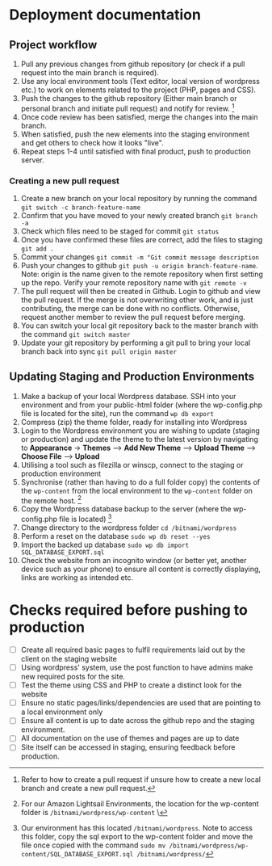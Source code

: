 # Deployment documentation
## Project workflow
1. Pull any previous changes from github repository (or check if a pull request into the main branch is required).
2. Use any local environment tools (Text editor, local version of wordpress etc.) to work on elements related to the project (PHP, pages and CSS).
3. Push the changes to the github repository (Either main branch or personal branch and initiate pull request) and notify for review. [^1]
4. Once code review has been satisfied, merge the changes into the main branch.
5. When satisfied, push the new elements into the staging environment and get others to check how it looks "live".
6. Repeat steps 1-4 until satisfied with final product, push to production server.

[^1]: Refer to how to create a pull request if unsure how to create a new local branch and create a new pull request.

### Creating a new pull request
1. Create a new branch on your local repository by running the command ```git switch -c branch-feature-name```
2. Confirm that you have moved to your newly created branch ```git branch -a```
3. Check which files need to be staged for commit ```git status```
4. Once you have confirmed these files are correct, add the files to staging ```git add .```
5. Commit your changes ```git commit -m "Git commit message description```
6. Push your changes to github ```git push -u origin branch-feature-name```. Note: origin is the name given to the remote repository when first setting up the repo. Verify your remote repository name with ```git remote -v```
7. The pull request will then be created in Github. Login to github and view the pull request. If the merge is not overwriting other work, and is just contributing, the merge can be done with no conflicts. Otherwise, request another member to review the pull request before merging.
8. You can switch your local git repository back to the master branch with the command ```git switch master```
9. Update your git repository by performing a git pull to bring your local branch back into sync ```git pull origin master```

## Updating Staging and Production Environments
1. Make a backup of your local Wordpress database. SSH into your environment and from your public-html folder (where the wp-config.php file is located for the site), run the command ```wp db export```
2. Compress (zip) the theme folder, ready for installing into Wordpress
3. Login to the Wordpress environment you are wishing to update (staging or production) and update the theme to the latest version by navigating to **Appearance** -> **Themes** --> **Add New Theme** --> **Upload Theme** --> **Choose File** --> **Upload**
4. Utilising a tool such as filezilla or winscp, connect to the staging or production environment
5. Synchronise (rather than having to do a full folder copy) the contents of the ```wp-content``` from the local environment to the ```wp-content``` folder on the remote host. [^2]
6. Copy the Wordpress database backup to the server (where the wp-config.php file is located) [^3]
7. Change directory to the wordpress folder ```cd /bitnami/wordpress```
8. Perform a reset on the database ```sudo wp db reset --yes```
9. Import the backed up database ```sudo wp db import SQL_DATABASE_EXPORT.sql```
10. Check the website from an incognito window (or better yet, another device such as your phone) to ensure all content is correctly displaying, links are working as intended etc.

[^2]: For our Amazon Lightsail Environments, the location for the wp-content folder is ```/bitnami/wordpress/wp-content``` \
[^3]: Our environment has this located ```/bitnami/wordpress```. Note to access this folder, copy the sql export to the wp-content folder and move the file once copied with the command ```sudo mv /bitnami/wordpress/wp-content/SQL_DATABASE_EXPORT.sql /bitnami/wordpress/```


# Checks required before pushing to production
- [ ] Create all required basic pages to fulfil requirements laid out by the client on the staging website
- [ ] Using wordpress' system, use the post function to have admins make new required posts for the site.
- [ ] Test the theme using CSS and PHP to create a distinct look for the website
- [ ] Ensure no static pages/links/dependencies are used that are pointing to a local environment only
- [ ] Ensure all content is up to date across the github repo and the staging environment.
- [ ] All documentation on the use of themes and pages are up to date
- [ ] Site itself can be accessed in staging, ensuring feedback before production.